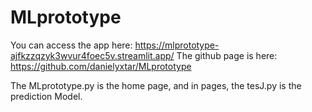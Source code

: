 # MLprototype

You can access the app here: https://mlprototype-ajfkzzqzyk3wvur4foec5v.streamlit.app/
The github page is here: https://github.com/danielyxtar/MLprototype

The MLprototype.py is the home page, and in pages, the tesJ.py is the prediction Model.
